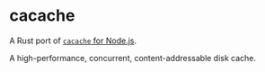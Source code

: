 # cacache

A Rust port of [`cacache` for Node.js](https://npm.im/cacache).

A high-performance, concurrent, content-addressable disk cache.
